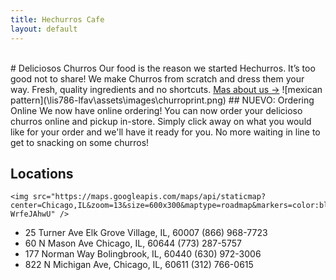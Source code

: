 ```yaml
---
title: Hechurros Cafe
layout: default
---
```

<br>  
# Deliciosos Churros
Our food is the reason we started Hechurros. It’s too good not to share! We make Churros from scratch
and dress them your way. Fresh, quality ingredients and no shortcuts.
                <a href="/lis786-lfav/about/" id="underline">Mas about us &#x2192;</a>


<span id="image">
![mexican pattern](\lis786-lfav\assets\images\churroprint.png)</span>
## NUEVO: Ordering Online
We now have online ordering! You can now order your delicioso churros online and
pickup in-store. Simply click away on what you would like for your order and we'll
have it ready for you. No more waiting in line to get to snacking on some churros!

## Locations
    <img src="https://maps.googleapis.com/maps/api/staticmap?center=Chicago,IL&zoom=13&size=600x300&maptype=roadmap&markers=color:blue%7Clabel:S%7C41.897377,-87.625101&markers=color:green%7Clabel:G%7C41.881755,-87.773651&markers=color:red%7Clabel:C%7C41.851669,-87.67358&key=AIzaSyCDG5kJCf2zAe81qZwwGLbAl-WrfeJAhwU" />

- 25 Turner Ave Elk Grove Village, IL, 60007                      (866) 968-7723
- 60 N Mason Ave Chicago, IL, 60644                               (773) 287-5757
- 177 Norman Way Bolingbrook, IL, 60440                           (630) 972-3006
- 822 N Michigan Ave, Chicago, IL, 60611                          (312) 766-0615
